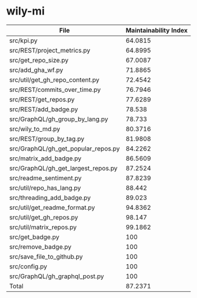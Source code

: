 # wily-mi

| File                                |   Maintainability Index |
| --- | --- |
| src/kpi.py                          |                 64.0815 |
| src/REST/project_metrics.py         |                 64.8995 |
| src/get_repo_size.py                |                 67.0087 |
| src/add_gha_wf.py                   |                 71.8865 |
| src/util/get_gh_repo_content.py     |                 72.4542 |
| src/REST/commits_over_time.py       |                 76.7946 |
| src/REST/get_repos.py               |                 77.6289 |
| src/REST/add_badge.py               |                 78.538  |
| src/GraphQL/gh_group_by_lang.py     |                 78.733  |
| src/wily_to_md.py                   |                 80.3716 |
| src/REST/group_by_tag.py            |                 81.9808 |
| src/GraphQL/gh_get_popular_repos.py |                 84.2262 |
| src/matrix_add_badge.py             |                 86.5609 |
| src/GraphQL/gh_get_largest_repos.py |                 87.2524 |
| src/readme_sentiment.py             |                 87.8239 |
| src/util/repo_has_lang.py           |                 88.442  |
| src/threading_add_badge.py          |                 89.023  |
| src/util/get_readme_format.py       |                 94.8362 |
| src/util/get_gh_repos.py            |                 98.147  |
| src/util/matrix_repos.py            |                 99.1862 |
| src/get_badge.py                    |                100      |
| src/remove_badge.py                 |                100      |
| src/save_file_to_github.py          |                100      |
| src/config.py                       |                100      |
| src/GraphQL/gh_graphql_post.py      |                100      |
| Total                               |                 87.2371 |
